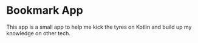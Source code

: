 # Bookmark App
This app is a small app to help me kick the tyres on Kotlin and 
build up my knowledge on other tech.

